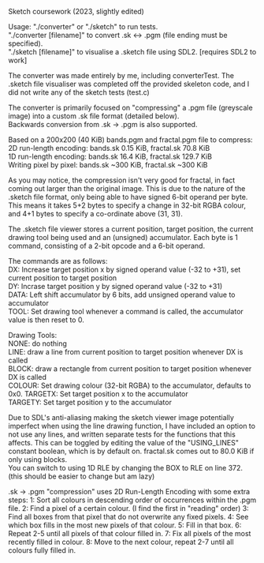 Sketch coursework (2023, slightly edited)

Usage:
"./converter" or "./sketch" to run tests.   
"./converter [filename]" to convert .sk <-> .pgm (file ending must be specified).  
"./sketch [filename]" to visualise a .sketch file using SDL2. [requires SDL2 to work]

The converter was made entirely by me, including converterTest. 
The .sketch file visualiser was completed off the provided skeleton code, and I did not write any of the sketch tests (test.c)

The converter is primarily focused on "compressing" a .pgm file (greyscale image) into a custom .sk file format (detailed below).  
Backwards conversion from .sk -> .pgm is also supported.

Based on a 200x200 (40 KiB) bands.pgm and fractal.pgm file to compress:  
2D run-length encoding: bands.sk 0.15 KiB, fractal.sk 70.8 KiB  
1D run-length encoding: bands.sk 16.4 KiB, fractal.sk 129.7 KiB  
Writing pixel by pixel: bands.sk ~300 KiB, fractal.sk ~300 KiB

As you may notice, the compression isn't very good for fractal, in fact coming out larger than the original image. This is due to the nature of the .sketch file format, only being able to have signed 6-bit operand per byte. This means it takes 5+2 bytes to specify a change in 32-bit RGBA colour, and 4+1 bytes to specify a co-ordinate above (31, 31). 

The .sketch file viewer stores a current position, target position, the current drawing tool being used and an (unsigned) accumulator. Each byte is 1 command, consisting of a 2-bit opcode and a 6-bit operand. 

The commands are as follows:  
DX: Increase target position x by signed operand value (-32 to +31), set current position to target position  
DY: Incrase target position y by signed operand value (-32 to +31)  
DATA: Left shift accumulator by 6 bits, add unsigned operand value to accumulator  
TOOL: Set drawing tool
whenever a command is called, the accumulator value is then reset to 0.

Drawing Tools:   
NONE: do nothing  
LINE: draw a line from current position to target position whenever DX is called  
BLOCK: draw a rectangle from current position to target position whenever DX is called  
COLOUR: Set drawing colour (32-bit RGBA) to the accumulator, defaults to 0x0. 
TARGETX: Set target position x to the accumulator  
TARGETY: Set target position y to the accumulator

Due to SDL's anti-aliasing making the sketch viewer image potentially imperfect when using the line drawing function, I have included an option to not use any 
lines, and written separate tests for the functions that this affects. This can be toggled by editing the value of the "USING_LINES" constant boolean, which is by default on. fractal.sk comes out to 80.0 KiB if only using blocks.  
You can switch to using 1D RLE by changing the BOX to RLE on line 372. (this should be easier to change but am lazy)

.sk -> .pgm "compression" uses 2D Run-Length Encoding with some extra steps: 
1: Sort all colours in descending order of occurrences within the .pgm file.
2: Find a pixel of a certain colour. (I find the first in "reading" order)
3: Find all boxes from that pixel that do not overwrite any fixed pixels.
4: See which box fills in the most new pixels of that colour.
5: Fill in that box.
6: Repeat 2-5 until all pixels of that colour filled in.
7: Fix all pixels of the most recently filled in colour.
8: Move to the next colour, repeat 2-7 until all colours fully filled in.


